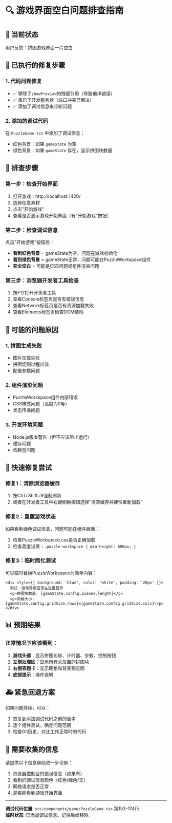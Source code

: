 # 🔍 游戏界面空白问题排查指南

## 🚨 当前状态
用户反馈：拼图游戏界面一片空白

## 🔧 已执行的修复步骤

### 1. 代码问题修复
- ✅ 移除了`showPreview`的残留引用（导致编译错误）
- ✅ 重启了开发服务器（端口冲突已解决）
- ✅ 添加了调试信息来诊断问题

### 2. 添加的调试代码
在 `PuzzleGame.tsx` 中添加了调试信息：
- 红色背景：如果 `gameState` 为空
- 绿色背景：如果 `gameState` 存在，显示拼图块数量

## 🎯 排查步骤

### 第一步：检查开始界面
1. 打开游戏：http://localhost:1420/
2. 选择任意素材
3. 点击"开始游戏"
4. 查看是否显示游戏开始界面（有"开始游戏"按钮）

### 第二步：检查调试信息
点击"开始游戏"按钮后：
- **看到红色背景** = gameState为空，问题在游戏初始化
- **看到绿色背景** = gameState正常，问题可能在PuzzleWorkspace组件
- **完全空白** = 可能是CSS问题或组件渲染问题

### 第三步：浏览器开发者工具检查
1. 按F12打开开发者工具
2. 查看Console标签页是否有错误信息
3. 查看Network标签页是否有资源加载失败
4. 查看Elements标签页检查DOM结构

## 🐛 可能的问题原因

### 1. 拼图生成失败
- 图片加载失败
- 拼图切割过程出错
- 配置参数问题

### 2. 组件渲染问题
- PuzzleWorkspace组件内部错误
- CSS样式问题（高度为0等）
- 状态传递问题

### 3. 开发环境问题
- Node.js版本警告（但不应该阻止运行）
- 缓存问题
- 依赖包问题

## 🔧 快速修复尝试

### 修复1：清除浏览器缓存
1. 按Ctrl+Shift+R强制刷新
2. 或者在开发者工具中右键刷新按钮选择"清空缓存并硬性重新加载"

### 修复2：重置游戏状态
如果看到绿色调试信息，问题可能在组件层面：
1. 检查PuzzleWorkspace.css是否正确加载
2. 检查高度设置：`.puzzle-workspace { min-height: 600px; }`

### 修复3：临时简化测试
可以临时替换PuzzleWorkspace为简单内容：
```tsx
<div style={{ background: 'blue', color: 'white', padding: '20px' }}>
  测试：游戏界面应该在这里显示
  <p>拼图块数量: {gameState.config.pieces.length}</p>
  <p>网格大小: {gameState.config.gridSize.rows}x{gameState.config.gridSize.cols}</p>
</div>
```

## 📊 预期结果

### 正常情况下应该看到：
1. **游戏头部**：显示拼图名称、计时器、步数、控制按钮
2. **左侧处理区**：显示所有未放置的拼图块
3. **右侧答题卡**：显示网格和背景预览图
4. **底部提示**：操作说明

## 🚑 紧急回退方案

如果问题持续，可以：
1. 恢复到添加调试代码之前的版本
2. 逐个组件测试，确定问题范围
3. 检查Git历史，对比工作正常时的代码

## 📝 需要收集的信息

请提供以下信息帮助进一步诊断：
1. 浏览器控制台的错误信息（如果有）
2. 看到的调试信息颜色（红色/绿色/无）
3. 网络请求是否正常
4. 是否能看到游戏开始界面

---

**调试代码位置**: `src/components/game/PuzzleGame.tsx` 第153-174行  
**临时状态**: 已添加调试信息，记得后续移除
